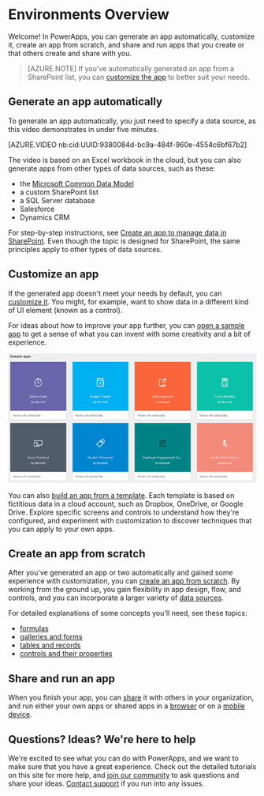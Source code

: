 <properties
	pageTitle="How to administer environments | Microsoft PowerApps"
	description="How to administer environments"
	services=""
	suite="powerapps"
	documentationCenter="na"
	authors="RickSaling"
	manager="erikre"
	editor=""
	tags=""/>

<tags
   ms.service="powerapps"
   ms.devlang="na"
   ms.topic="hero-article"
   ms.tgt_pltfrm="na"
   ms.workload="na"
   ms.date="10/07/2016"
   ms.author="ricksal"/>

# Environments Overview
Welcome! In PowerApps, you can generate an app automatically, customize it, create an app from scratch, and share and run apps that you create or that others create and share with you.

> [AZURE.NOTE] If you've automatically generated an app from a SharePoint list, you can [customize the app](customize-layout-sharepoint.md) to better suit your needs.

## Generate an app automatically ##
To generate an app automatically, you just need to specify a data source, as this video demonstrates in under five minutes.

[AZURE.VIDEO nb:cid:UUID:9380084d-bc9a-484f-960e-4554c6bf67b2]

The video is based on an Excel workbook in the cloud, but you can also generate apps from other types of data sources, such as these:

- the [Microsoft Common Data Model](data-platform-intro.md)
- a custom SharePoint list
- a SQL Server database
- Salesforce
- Dynamics CRM

For step-by-step instructions, see [Create an app to manage data in SharePoint](app-from-sharepoint.md). Even though the topic is designed for SharePoint, the same principles apply to other types of data sources.

## Customize an app ##
If the generated app doesn't meet your needs by default, you can [customize it](customize-card.md). You might, for example, want to show data in a different kind of UI element (known as a control).

For ideas about how to improve your app further, you can [open a sample app](open-and-run-a-sample-app.md) to get a sense of what you can invent with some creativity and a bit of experience.

![Sample apps](./media/getting-started/portal-home.png)

You can also [build an app from a template](get-started-test-drive.md). Each template is based on fictitious data in a cloud account, such as Dropbox, OneDrive, or Google Drive. Explore specific screens and controls to understand how they're configured, and experiment with customization to discover techniques that you can apply to your own apps.

## Create an app from scratch
After you've generated an app or two automatically and gained some experience with customization, you can [create an app from scratch](get-started-create-from-blank.md). By working from the ground up, you gain flexibility in app design, flow, and controls, and you can incorporate a larger variety of [data sources](connections-list.md).

For detailed explanations of some concepts you'll need, see these topics:

- [formulas](formula-reference.md)
- [galleries and forms](working-with-forms.md)
- [tables and records](working-with-tables.md)
- [controls and their properties](reference-properties.md)

## Share and run an app ##
When you finish your app, you can [share](share-app.md) it with others in your organization, and run either your own apps or shared apps in a [browser](run-app-browser.md) or on a [mobile device](run-app-client.md).

## Questions? Ideas? We're here to help ##
We're excited to see what you can do with PowerApps, and we want to make sure that you have a great experience. Check out the detailed tutorials on this site for more help, and [join our community](https://aka.ms/powerapps-community) to ask questions and share your ideas. [Contact support](https://aka.ms/pasupport) if you run into any issues.
